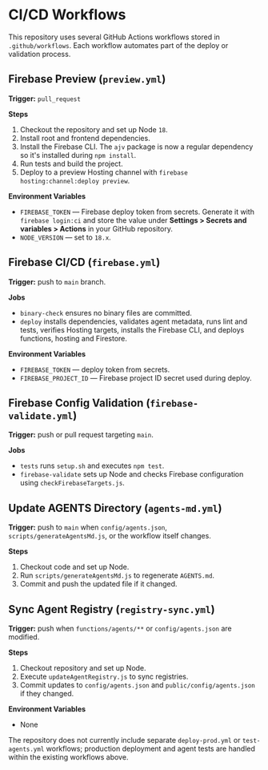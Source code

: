 # CI/CD Workflows

This repository uses several GitHub Actions workflows stored in `.github/workflows`.
Each workflow automates part of the deploy or validation process.

## Firebase Preview (`preview.yml`)

**Trigger:** `pull_request`

**Steps**
1. Checkout the repository and set up Node `18`.
2. Install root and frontend dependencies.
3. Install the Firebase CLI. The `ajv` package is now a regular dependency so it's installed during `npm install`.
4. Run tests and build the project.
5. Deploy to a preview Hosting channel with `firebase hosting:channel:deploy preview`.

**Environment Variables**
- `FIREBASE_TOKEN` &mdash; Firebase deploy token from secrets. Generate it with `firebase login:ci` and store the value under **Settings > Secrets and variables > Actions** in your GitHub repository.
- `NODE_VERSION` &mdash; set to `18.x`.

## Firebase CI/CD (`firebase.yml`)

**Trigger:** push to `main` branch.

**Jobs**
- `binary-check` ensures no binary files are committed.
- `deploy` installs dependencies, validates agent metadata, runs lint and tests, verifies Hosting targets, installs the Firebase CLI, and deploys functions, hosting and Firestore.

**Environment Variables**
- `FIREBASE_TOKEN` &mdash; deploy token from secrets.
- `FIREBASE_PROJECT_ID` &mdash; Firebase project ID secret used during deploy.

## Firebase Config Validation (`firebase-validate.yml`)

**Trigger:** push or pull request targeting `main`.

**Jobs**
- `tests` runs `setup.sh` and executes `npm test`.
- `firebase-validate` sets up Node and checks Firebase configuration using `checkFirebaseTargets.js`.

## Update AGENTS Directory (`agents-md.yml`)

**Trigger:** push to `main` when `config/agents.json`, `scripts/generateAgentsMd.js`, or the workflow itself changes.

**Steps**
1. Checkout code and set up Node.
2. Run `scripts/generateAgentsMd.js` to regenerate `AGENTS.md`.
3. Commit and push the updated file if it changed.

## Sync Agent Registry (`registry-sync.yml`)

**Trigger:** push when `functions/agents/**` or `config/agents.json` are modified.

**Steps**
1. Checkout repository and set up Node.
2. Execute `updateAgentRegistry.js` to sync registries.
3. Commit updates to `config/agents.json` and `public/config/agents.json` if they changed.

**Environment Variables**
- None

The repository does not currently include separate `deploy-prod.yml` or `test-agents.yml` workflows; production deployment and agent tests are handled within the existing workflows above.
